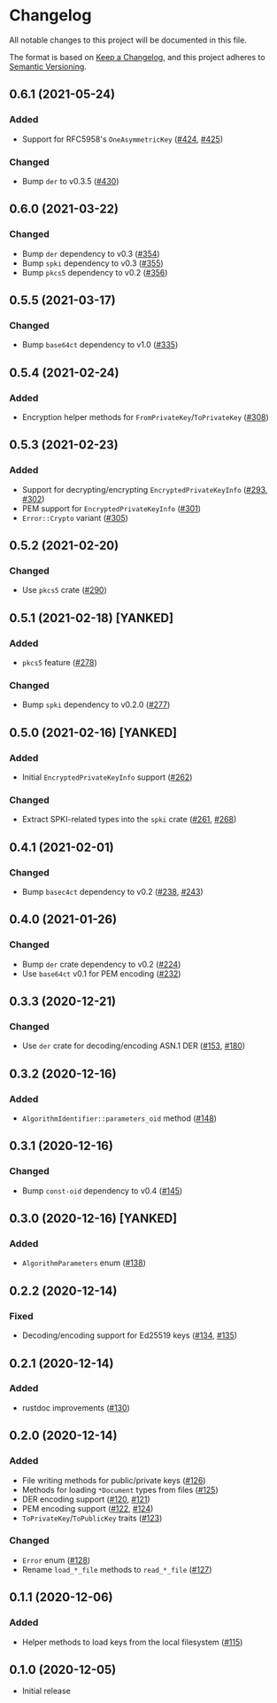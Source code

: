 # Changelog
All notable changes to this project will be documented in this file.

The format is based on [Keep a Changelog](https://keepachangelog.com/en/1.0.0/),
and this project adheres to [Semantic Versioning](https://semver.org/spec/v2.0.0.html).

## 0.6.1 (2021-05-24)
### Added
- Support for RFC5958's `OneAsymmetricKey` ([#424], [#425])

### Changed
- Bump `der` to v0.3.5 ([#430])

[#424]: https://github.com/RustCrypto/utils/pull/424
[#425]: https://github.com/RustCrypto/utils/pull/425
[#430]: https://github.com/RustCrypto/utils/pull/430

## 0.6.0 (2021-03-22)
### Changed
- Bump `der` dependency to v0.3 ([#354])
- Bump `spki` dependency to v0.3 ([#355])
- Bump `pkcs5` dependency to v0.2 ([#356])

[#354]: https://github.com/RustCrypto/utils/pull/354
[#355]: https://github.com/RustCrypto/utils/pull/355
[#356]: https://github.com/RustCrypto/utils/pull/356

## 0.5.5 (2021-03-17)
### Changed
- Bump `base64ct` dependency to v1.0 ([#335])

[#335]: https://github.com/RustCrypto/utils/pull/335

## 0.5.4 (2021-02-24)
### Added
- Encryption helper methods for `FromPrivateKey`/`ToPrivateKey` ([#308])

[#308]: https://github.com/RustCrypto/utils/pull/308

## 0.5.3 (2021-02-23)
### Added
- Support for decrypting/encrypting `EncryptedPrivateKeyInfo` ([#293], [#302])
- PEM support for `EncryptedPrivateKeyInfo` ([#301])
- `Error::Crypto` variant ([#305])

[#293]: https://github.com/RustCrypto/utils/pull/293
[#301]: https://github.com/RustCrypto/utils/pull/301
[#302]: https://github.com/RustCrypto/utils/pull/302
[#305]: https://github.com/RustCrypto/utils/pull/305

## 0.5.2 (2021-02-20)
### Changed
- Use `pkcs5` crate ([#290])

[#290]: https://github.com/RustCrypto/utils/pull/290

## 0.5.1 (2021-02-18) [YANKED]
### Added
- `pkcs5` feature ([#278])

### Changed
- Bump `spki` dependency to v0.2.0 ([#277])

[#277]: https://github.com/RustCrypto/utils/pull/277
[#278]: https://github.com/RustCrypto/utils/pull/278

## 0.5.0 (2021-02-16) [YANKED]
### Added
- Initial `EncryptedPrivateKeyInfo` support ([#262])

### Changed
- Extract SPKI-related types into the `spki` crate ([#261], [#268])

[#261]: https://github.com/RustCrypto/utils/pull/261
[#262]: https://github.com/RustCrypto/utils/pull/262
[#268]: https://github.com/RustCrypto/utils/pull/268

## 0.4.1 (2021-02-01)
### Changed
- Bump `basec4ct` dependency to v0.2 ([#238], [#243])

[#238]: https://github.com/RustCrypto/utils/pull/238
[#243]: https://github.com/RustCrypto/utils/pull/243

## 0.4.0 (2021-01-26)
### Changed
- Bump `der` crate dependency to v0.2 ([#224])
- Use `base64ct` v0.1 for PEM encoding ([#232])

[#224]: https://github.com/RustCrypto/utils/pull/224
[#232]: https://github.com/RustCrypto/utils/pull/232

## 0.3.3 (2020-12-21)
### Changed
- Use `der` crate for decoding/encoding ASN.1 DER ([#153], [#180])

[#153]: https://github.com/RustCrypto/utils/pull/153
[#180]: https://github.com/RustCrypto/utils/pull/180

## 0.3.2 (2020-12-16)
### Added
- `AlgorithmIdentifier::parameters_oid` method ([#148])

[#148]: https://github.com/RustCrypto/utils/pull/148

## 0.3.1 (2020-12-16)
### Changed
- Bump `const-oid` dependency to v0.4 ([#145])

[#145]: https://github.com/RustCrypto/utils/pull/145

## 0.3.0 (2020-12-16) [YANKED]
### Added
- `AlgorithmParameters` enum ([#138])

[#138]: https://github.com/RustCrypto/utils/pull/138

## 0.2.2 (2020-12-14)
### Fixed
- Decoding/encoding support for Ed25519 keys ([#134], [#135])

[#134]: https://github.com/RustCrypto/utils/pull/134
[#135]: https://github.com/RustCrypto/utils/pull/135

## 0.2.1 (2020-12-14)
### Added
- rustdoc improvements ([#130])

[#130]: https://github.com/RustCrypto/utils/pull/130

## 0.2.0 (2020-12-14)
### Added
- File writing methods for public/private keys ([#126])
- Methods for loading `*Document` types from files ([#125])
- DER encoding support ([#120], [#121])
- PEM encoding support ([#122], [#124])
- `ToPrivateKey`/`ToPublicKey` traits ([#123])

### Changed
- `Error` enum ([#128])
- Rename `load_*_file` methods to `read_*_file` ([#127])

[#128]: https://github.com/RustCrypto/utils/pull/128
[#127]: https://github.com/RustCrypto/utils/pull/127
[#126]: https://github.com/RustCrypto/utils/pull/126
[#125]: https://github.com/RustCrypto/utils/pull/125
[#124]: https://github.com/RustCrypto/utils/pull/124
[#123]: https://github.com/RustCrypto/utils/pull/123
[#122]: https://github.com/RustCrypto/utils/pull/122
[#121]: https://github.com/RustCrypto/utils/pull/121
[#120]: https://github.com/RustCrypto/utils/pull/120

## 0.1.1 (2020-12-06)
### Added
- Helper methods to load keys from the local filesystem ([#115])

[#115]: https://github.com/RustCrypto/utils/pull/115

## 0.1.0 (2020-12-05)
- Initial release
